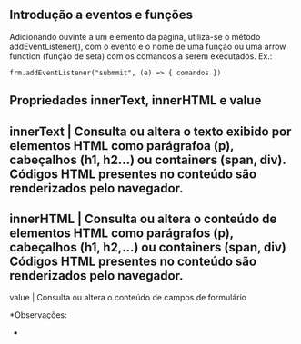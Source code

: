 <!-- Métodos querySelector() e getElementById -->
<script>
  const resp = document.querySelector('h3') // primeiro elemento h3 da página
  const cor = document.querySelector('#inCor') //elememto com id=inCor
  const lista = document.querySelector('.lista') // elemento da class=lista
</script>

<!--
  vantagem:
    querySelector() permite trablhar com tag name, id ou classe
  desvantagem:
    não é suportado para versões antigas de navegadores
      como superar essa desvantagem?
      com transpiladores de códigos: Babel(Babeljs.io)

-->

## Introdução a eventos e funções

  Adicionando ouvinte a um elemento da página, utiliza-se o método addEventListener(), com o evento e o nome de uma função ou uma arrow function (função de seta) com os comandos a serem executados. Ex.:

    frm.addEventListener("submmit", (e) => { comandos })

## Propriedades innerText, innerHTML e value

innerText | Consulta ou altera o texto exibido por elementos HTML como parágrafoa (p), cabeçalhos (h1, h2...) 
            ou containers (span, div). Códigos HTML presentes no conteúdo são renderizados pelo navegador.
--------------------------------------------------------------------------------------------------------------            
innerHTML | Consulta ou altera o conteúdo de elementos HTML como parágrafos (p), cabeçalhos (h1, h2,...) ou containers (span, div)
            Códigos HTML presentes no conteúdo são renderizados pelo navegador.
------------------------------------------------------------------------------------------------------------------------------------
value     | Consulta ou altera o conteúdo de campos de formulário

*Observações:           

* 